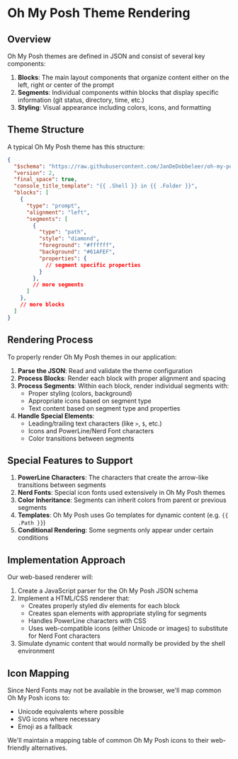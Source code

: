 # Oh My Posh Theme Rendering

## Overview

Oh My Posh themes are defined in JSON and consist of several key components:

1. **Blocks**: The main layout components that organize content either on the left, right or center of the prompt
2. **Segments**: Individual components within blocks that display specific information (git status, directory, time, etc.)
3. **Styling**: Visual appearance including colors, icons, and formatting

## Theme Structure

A typical Oh My Posh theme has this structure:

```json
{
  "$schema": "https://raw.githubusercontent.com/JanDeDobbeleer/oh-my-posh/main/themes/schema.json",
  "version": 2,
  "final_space": true,
  "console_title_template": "{{ .Shell }} in {{ .Folder }}",
  "blocks": [
    {
      "type": "prompt",
      "alignment": "left",
      "segments": [
        {
          "type": "path",
          "style": "diamond",
          "foreground": "#ffffff",
          "background": "#61AFEF",
          "properties": {
            // segment specific properties
          }
        },
        // more segments
      ]
    },
    // more blocks
  ]
}
```

## Rendering Process

To properly render Oh My Posh themes in our application:

1. **Parse the JSON**: Read and validate the theme configuration
2. **Process Blocks**: Render each block with proper alignment and spacing
3. **Process Segments**: Within each block, render individual segments with:
   - Proper styling (colors, background)
   - Appropriate icons based on segment type
   - Text content based on segment type and properties
4. **Handle Special Elements**:
   - Leading/trailing text characters (like `>`, `$`, etc.)
   - Icons and PowerLine/Nerd Font characters
   - Color transitions between segments

## Special Features to Support

1. **PowerLine Characters**: The characters that create the arrow-like transitions between segments
2. **Nerd Fonts**: Special icon fonts used extensively in Oh My Posh themes
3. **Color Inheritance**: Segments can inherit colors from parent or previous segments
4. **Templates**: Oh My Posh uses Go templates for dynamic content (e.g. `{{ .Path }}`)
5. **Conditional Rendering**: Some segments only appear under certain conditions

## Implementation Approach

Our web-based renderer will:

1. Create a JavaScript parser for the Oh My Posh JSON schema
2. Implement a HTML/CSS renderer that:
   - Creates properly styled div elements for each block
   - Creates span elements with appropriate styling for segments
   - Handles PowerLine characters with CSS
   - Uses web-compatible icons (either Unicode or images) to substitute for Nerd Font characters
3. Simulate dynamic content that would normally be provided by the shell environment

## Icon Mapping

Since Nerd Fonts may not be available in the browser, we'll map common Oh My Posh icons to:
- Unicode equivalents where possible
- SVG icons where necessary
- Emoji as a fallback

We'll maintain a mapping table of common Oh My Posh icons to their web-friendly alternatives.
